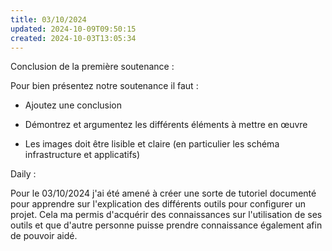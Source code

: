 ```yaml
---
title: 03/10/2024
updated: 2024-10-09T09:50:15
created: 2024-10-03T13:05:34
---
```


Conclusion de la première soutenance :

Pour bien présentez notre soutenance il faut :

- Ajoutez une conclusion

- Démontrez et argumentez les différents éléments à mettre en œuvre

- Les images doit être lisible et claire (en particulier les schéma infrastructure et applicatifs)

Daily :

Pour le 03/10/2024 j'ai été amené à créer une sorte de tutoriel documenté pour apprendre sur l'explication des différents outils pour configurer un projet. Cela ma permis d'acquérir des connaissances sur l'utilisation de ses outils et que d'autre personne puisse prendre connaissance également afin de pouvoir aidé.

